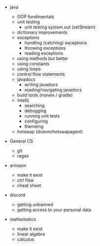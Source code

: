 - java
	- OOP fundimentals
	- unit testing
		- unit testing system.out (setStream)
	- dictionary improvements
	- exceptions
		- handling (catching) exceptions
		- throwing exceptions
		- reading exceptions
	- using methods but better
	- using constants 
	- using loops
	- control flow statements
	- javadocs
		- writing javadocs
		- reading/navigating javadocs
	- build tools (maven / gradle)
	- intellij
		- searching
		-  debugging
		-  running unit tests
		-  configuring
		-  themeing 
	- hotswap (dcevm/hotswapagent)

- General CS
	- git
	- regex

- armasm
	- make it exist
	- ctrl flow
	- cheat sheet

- discord
	- getting unbanned
	- getting access to your personal data

- mathematics 
	- make it exist
	- linear algebra
	- calculus
	
